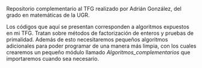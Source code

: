Repositorio complementario al TFG realizado por Adrián González, del grado en matemáticas de la UGR. 

Los códigos que aquí se presentan corresponden a algoritmos expuestos en mi TFG. Tratan sobre métodos de factorización de enteros y pruebas de primalidad. Además de esto necesitaremos pequeños algoritmos adicionales para poder programar de una manera más limpia, con los cuales crearemos un pequeño módulo llamado *Algoritmos_complementarios* que importaremos cuando sea necesario.
